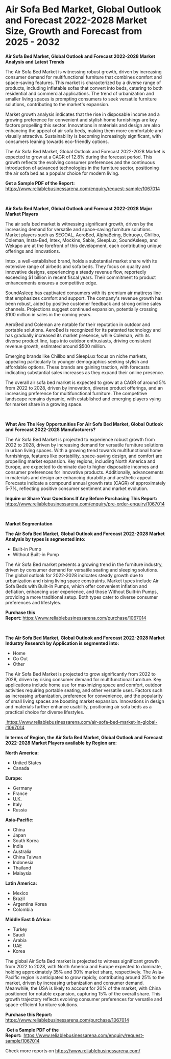 <p><h1>Air Sofa Bed Market, Global Outlook and Forecast 2022-2028 Market Size, Growth and Forecast from 2025 - 2032</h1></p><p><strong>Air Sofa Bed Market, Global Outlook and Forecast 2022-2028 Market Analysis and Latest Trends</strong></p>
<p><p>The Air Sofa Bed Market is witnessing robust growth, driven by increasing consumer demand for multifunctional furniture that combines comfort and space-saving features. This market is characterized by a diverse range of products, including inflatable sofas that convert into beds, catering to both residential and commercial applications. The trend of urbanization and smaller living spaces is prompting consumers to seek versatile furniture solutions, contributing to the market's expansion.</p><p>Market growth analysis indicates that the rise in disposable income and a growing preference for convenient and stylish home furnishings are key factors propelling this sector. Innovations in materials and design are also enhancing the appeal of air sofa beds, making them more comfortable and visually attractive. Sustainability is becoming increasingly significant, with consumers leaning towards eco-friendly options.</p><p>The Air Sofa Bed Market, Global Outlook and Forecast 2022-2028 Market is expected to grow at a CAGR of 12.8% during the forecast period. This growth reflects the evolving consumer preferences and the continuous introduction of advanced technologies in the furniture sector, positioning the air sofa bed as a popular choice for modern living.</p></p>
<p><strong>Get a Sample PDF of the Report:&nbsp;</strong> <a href="https://www.reliablebusinessarena.com/enquiry/request-sample/1067014?utm_campaign=2982&utm_medium=2&utm_source=Github&utm_content=ia&utm_term=21032025&utm_id=air-sofa-bed-market-global-outlook-and-forecast-2022-2028">https://www.reliablebusinessarena.com/enquiry/request-sample/1067014</a></p>
<p>&nbsp;</p>
<p><strong>Air Sofa Bed Market, Global Outlook and Forecast 2022-2028 Major Market Players</strong></p>
<p><p>The air sofa bed market is witnessing significant growth, driven by the increasing demand for versatile and space-saving furniture solutions. Market players such as SEGOAL, AeroBed, AlphaBeing, Beiruoyu, Chillbo, Coleman, Insta-Bed, Intex, Mockins, Sable, SleepLux, SoundAsleep, and Wekapo are at the forefront of this development, each contributing unique offerings and innovations.</p><p>Intex, a well-established brand, holds a substantial market share with its extensive range of airbeds and sofa beds. They focus on quality and innovative designs, experiencing a steady revenue flow, reportedly exceeding $1 billion in recent fiscal years. Their commitment to product enhancements ensures a competitive edge.</p><p>SoundAsleep has captivated consumers with its premium air mattress line that emphasizes comfort and support. The company's revenue growth has been robust, aided by positive customer feedback and strong online sales channels. Projections suggest continued expansion, potentially crossing $100 million in sales in the coming years.</p><p>AeroBed and Coleman are notable for their reputation in outdoor and portable solutions. AeroBed is recognized for its patented technology and has gradually increased its market presence, while Coleman, with its diverse product line, taps into outdoor enthusiasts, driving consistent revenue growth, estimated around $500 million.</p><p>Emerging brands like Chillbo and SleepLux focus on niche markets, appealing particularly to younger demographics seeking stylish and affordable options. These brands are gaining traction, with forecasts indicating substantial sales increases as they expand their online presence.</p><p>The overall air sofa bed market is expected to grow at a CAGR of around 5% from 2022 to 2028, driven by innovation, diverse product offerings, and an increasing preference for multifunctional furniture. The competitive landscape remains dynamic, with established and emerging players vying for market share in a growing space.</p></p>
<p>&nbsp;</p>
<p><strong>What Are The Key Opportunities For Air Sofa Bed Market, Global Outlook and Forecast 2022-2028 Manufacturers?</strong></p>
<p><p>The Air Sofa Bed Market is projected to experience robust growth from 2022 to 2028, driven by increasing demand for versatile furniture solutions in urban living spaces. With a growing trend towards multifunctional home furnishings, features like portability, space-saving design, and comfort are propelling market expansion. Key regions, including North America and Europe, are expected to dominate due to higher disposable incomes and consumer preferences for innovative products. Additionally, advancements in materials and design are enhancing durability and aesthetic appeal. Forecasts indicate a compound annual growth rate (CAGR) of approximately 5-7%, reflecting positive consumer sentiment and market evolution.</p></p>
<p><strong>Inquire or Share Your Questions If Any Before Purchasing This Report:</strong> <a href="https://www.reliablebusinessarena.com/enquiry/pre-order-enquiry/1067014?utm_campaign=2982&utm_medium=2&utm_source=Github&utm_content=ia&utm_term=21032025&utm_id=air-sofa-bed-market-global-outlook-and-forecast-2022-2028">https://www.reliablebusinessarena.com/enquiry/pre-order-enquiry/1067014</a></p>
<p>&nbsp;</p>
<p><strong>Market Segmentation</strong></p>
<p><strong>The Air Sofa Bed Market, Global Outlook and Forecast 2022-2028 Market Analysis by types is segmented into:</strong></p>
<p><ul><li>Built-in Pump</li><li>Without Built-in Pump</li></ul></p>
<p><p>The Air Sofa Bed market presents a growing trend in the furniture industry, driven by consumer demand for versatile seating and sleeping solutions. The global outlook for 2022-2028 indicates steady growth due to urbanization and rising living space constraints. Market types include Air Sofa Beds with Built-in Pumps, which offer convenient inflation and deflation, enhancing user experience, and those Without Built-in Pumps, providing a more traditional setup. Both types cater to diverse consumer preferences and lifestyles.</p></p>
<p><strong>Purchase this Report:&nbsp;</strong><a href="https://www.reliablebusinessarena.com/purchase/1067014?utm_campaign=2982&utm_medium=2&utm_source=Github&utm_content=ia&utm_term=21032025&utm_id=air-sofa-bed-market-global-outlook-and-forecast-2022-2028">https://www.reliablebusinessarena.com/purchase/1067014</a></p>
<p>&nbsp;</p>
<p><strong>The Air Sofa Bed Market, Global Outlook and Forecast 2022-2028 Market Industry Research by Application is segmented into:</strong></p>
<p><ul><li>Home</li><li>Go Out</li><li>Other</li></ul></p>
<p><p>The Air Sofa Bed Market is projected to grow significantly from 2022 to 2028, driven by rising consumer demand for multifunctional furniture. Key applications include home use for maximizing space and comfort, outdoor activities requiring portable seating, and other versatile uses. Factors such as increasing urbanization, preference for convenience, and the popularity of small living spaces are boosting market expansion. Innovations in design and materials further enhance usability, positioning air sofa beds as a practical choice for diverse lifestyles.</p></p>
<p><a href="https://www.reliablebusinessarena.com/air-sofa-bed-market-in-global-r1067014?utm_campaign=2982&utm_medium=2&utm_source=Github&utm_content=ia&utm_term=21032025&utm_id=air-sofa-bed-market-global-outlook-and-forecast-2022-2028">&nbsp;https://www.reliablebusinessarena.com/air-sofa-bed-market-in-global-r1067014</a></p>
<p><strong>In terms of Region, the Air Sofa Bed Market, Global Outlook and Forecast 2022-2028 Market Players available by Region are:</strong></p>
<p>
    <p> <strong> North America: </strong>
        <ul>
            <li>United States</li>
            <li>Canada</li>
        </ul>
        </p> 
    <p> <strong> Europe: </strong>
        <ul>
            <li>Germany</li>
            <li>France</li>
            <li>U.K.</li>
            <li>Italy</li>
            <li>Russia</li>
        </ul>
        </p> 
    <p> <strong> Asia-Pacific: </strong>
        <ul>
            <li>China</li>
            <li>Japan</li>
            <li>South Korea</li>
            <li>India</li>
            <li>Australia</li>
            <li>China Taiwan</li>
            <li>Indonesia</li>
            <li>Thailand</li>
            <li>Malaysia</li>
        </ul>
        </p> 
    <p> <strong> Latin America: </strong>
        <ul>
            <li>Mexico</li>
            <li>Brazil</li>
            <li>Argentina Korea</li>
            <li>Colombia</li>
        </ul>
        </p> 
    <p> <strong> Middle East & Africa: </strong>
        <ul>
            <li>Turkey</li>
            <li>Saudi</li>
            <li>Arabia</li>
            <li>UAE</li>
            <li>Korea</li>
        </ul>
    </p>
    </p>
<p><p>The global Air Sofa Bed market is projected to witness significant growth from 2022 to 2028, with North America and Europe expected to dominate, holding approximately 35% and 30% market share, respectively. The Asia-Pacific region is anticipated to grow rapidly, contributing around 25% to the market, driven by increasing urbanization and consumer demand. Meanwhile, the USA is likely to account for 20% of the market, with China positioned for notable expansion, capturing 15% of the overall share. This growth trajectory reflects evolving consumer preferences for versatile and space-efficient furniture solutions.</p></p>
<p><strong>Purchase this Report: </strong><a href="https://www.reliablebusinessarena.com/purchase/1067014?utm_campaign=2982&utm_medium=2&utm_source=Github&utm_content=ia&utm_term=21032025&utm_id=air-sofa-bed-market-global-outlook-and-forecast-2022-2028">https://www.reliablebusinessarena.com/purchase/1067014</a></p>
<p>&nbsp;<strong>Get a Sample PDF of the Report:&nbsp;&nbsp;</strong><a href="https://www.reliablebusinessarena.com/enquiry/request-sample/1067014?utm_campaign=2982&utm_medium=2&utm_source=Github&utm_content=ia&utm_term=21032025&utm_id=air-sofa-bed-market-global-outlook-and-forecast-2022-2028">https://www.reliablebusinessarena.com/enquiry/request-sample/1067014</a></p>
<p><strong></strong></p>
<p>Check more reports on <a href="https://www.reliablebusinessarena.com/?utm_campaign=2982&utm_medium=2&utm_source=Github&utm_content=ia&utm_term=21032025&utm_id=air-sofa-bed-market-global-outlook-and-forecast-2022-2028">https://www.reliablebusinessarena.com/</a></p>